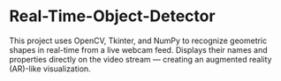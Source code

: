 # Real-Time-Object-Detector
This project uses OpenCV, Tkinter, and NumPy to recognize geometric shapes in real-time from a live webcam feed. Displays their names and properties directly on the video stream — creating an augmented reality (AR)-like visualization.
